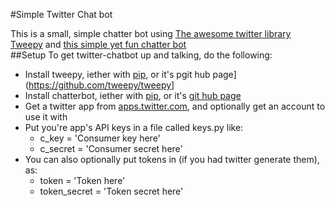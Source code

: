 #Simple Twitter Chat bot

This is a small, simple chatter bot using [The awesome twitter library Tweepy](https://github.com/tweepy/tweepy) and [this simple yet fun chatter bot](https://github.com/gunthercox/ChatterBot)  
##Setup
To get twitter-chatbot up and talking, do the following:  
* Install tweepy, iether with [pip](http://pip.readthedocs.org/en/latest/installing.html#install-pip), or it's pgit hub page](https://github.com/tweepy/tweepy]
* Install chatterbot, iether with [pip](http://pip.readthedocs.org/en/latest/installing.html#install-pip), or it's [git hub page](https://github.com/gunthercox/ChatterBot)
* Get a twitter app from [apps.twitter.com](https://apps.twitter.com), and optionally get an account to use it with
* Put you're app's API keys in a file called keys.py like:
  * c_key = 'Consumer key here'
  * c_secret = 'Consumer secret here'
* You can also optionally put tokens in (if you had twitter generate them), as:
  * token = 'Token here'
  * token_secret = 'Token secret here'
